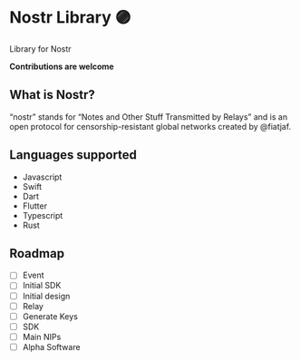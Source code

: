 # Nostr Library 🟣

Library for Nostr

**Contributions are welcome**


## What is Nostr?

“nostr” stands for “Notes and Other Stuff Transmitted by Relays” and is an open protocol for censorship-resistant global networks created by @fiatjaf.

## Languages supported

- Javascript
- Swift
- Dart
- Flutter
- Typescript
- Rust


## Roadmap

- [ ] Event
- [ ] Initial SDK
- [ ] Initial design
- [ ] Relay
- [ ] Generate Keys
- [ ] SDK
- [ ] Main NIPs
- [ ] Alpha Software
